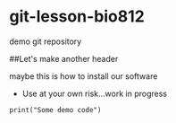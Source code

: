 # git-lesson-bio812
demo git repository

##Let's make another header

maybe this is how to install our software

* Use at your own risk...work in progress

```{r]
print("Some demo code")

